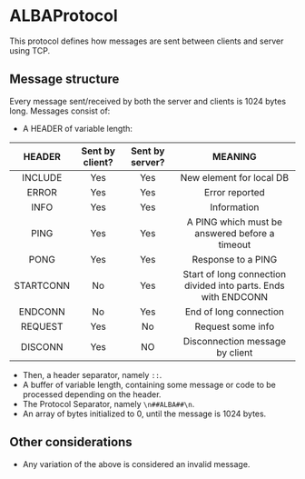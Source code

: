 # ALBAProtocol

This protocol defines how messages are sent between clients and server using TCP.

## Message structure
Every message sent/received by both the server and clients is 1024 bytes long. Messages consist of:
* A HEADER of variable length:
  
| HEADER | Sent by client? | Sent by server? |                           MEANING                          |
|:----------:|:-------------------:|:-------------------:|:--------------------------------------------------------------:|
|   INCLUDE  |         Yes         |         Yes         |                    New element for local DB                    |
|    ERROR   |         Yes         |         Yes         |                         Error reported                         |
|    INFO    |         Yes         |         Yes         |                           Information                          |
|    PING    |         Yes         |         Yes         |         A PING which must be answered before a timeout         |
|    PONG    |         Yes         |         Yes         |                       Response to a PING                       |
|  STARTCONN |          No         |         Yes         | Start of long connection divided into parts. Ends with ENDCONN |
|   ENDCONN  |          No         |         Yes         |                     End of long connection                     |
|   REQUEST  |         Yes         |          No         |                        Request some info                       |
|   DISCONN  |         Yes         |          NO         |                 Disconnection message by client                |


* Then, a header separator, namely ```::```.
* A buffer of variable length, containing some message or code to be processed depending on the header.
* The Protocol Separator, namely ```\n##ALBA##\n```.
* An array of bytes initialized to 0, until the message is 1024 bytes.

## Other considerations
* Any variation of the above is considered an invalid message.